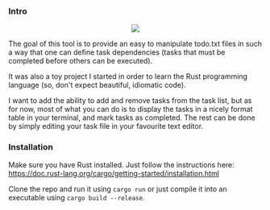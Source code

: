 ### Intro

<p align="center"><img src="img/demo.gif?raw=true"/></p>

The goal of this tool is to provide an easy to manipulate todo.txt files in such a way that one can define task dependencies (tasks that must be completed before others can be executed).

It was also a toy project I started in order to learn the Rust programming language (so, don't expect beautiful, idiomatic code).

I want to add the ability to add and remove tasks from the task list, but as for now, most of what you can do is to display the tasks in a nicely format table in your terminal, and mark tasks as completed. The rest can be done by simply editing your task file in your favourite text editor.


### Installation

Make sure you have Rust installed. Just follow the instructions here: https://doc.rust-lang.org/cargo/getting-started/installation.html

Clone the repo and run it using ```cargo run``` or just compile it into an executable using ```cargo build --release```.
